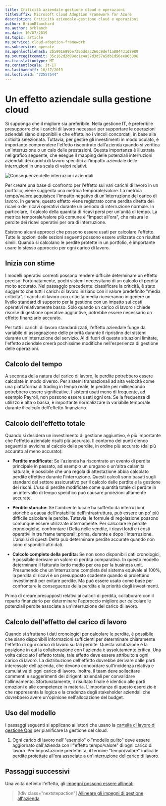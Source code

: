 ```yaml
---
title: Criticità aziendale-gestione cloud e operazioni
titleSuffix: Microsoft Cloud Adoption Framework for Azure
description: Criticità aziendale-gestione cloud e operazioni
author: BrianBlanchard
ms.author: brblanch
ms.date: 10/07/2019
ms.topic: article
ms.service: cloud-adoption-framework
ms.subservice: operate
ms.openlocfilehash: 2b5901699be735bddac260c9def1a884431d8989
ms.sourcegitcommit: 35c162d2d09ec1c4a57d3d57a5db1d56ee883806
ms.translationtype: MT
ms.contentlocale: it-IT
ms.lasthandoff: 10/17/2019
ms.locfileid: "72557544"
---
```

# <a name="business-impact-in-cloud-management"></a>Un effetto aziendale sulla gestione cloud

Si supponga che il migliore sia preferibile. Nella gestione IT, è preferibile presupporre che i carichi di lavoro necessari per supportare le operazioni aziendali siano disponibili e che effettuino i vincoli concordati, in base alla criticità selezionata. Tuttavia, per gestire gli investimenti in modo oculato, è importante comprendere l'effetto riscontrato dall'azienda quando si verifica un'interruzione o un calo delle prestazioni. Questa importanza è illustrata nel grafico seguente, che esegue il mapping delle potenziali interruzioni aziendali dei carichi di lavoro specifici all'impatto aziendale delle interruzioni in una scala di valori relativi.

![Conseguenze delle interruzioni aziendali](../../_images/manage/time-value-impact.png)

Per creare una base di confronto per l'effetto sui vari carichi di lavoro in un portfolio, viene suggerita una metrica temporale/valore. La metrica tempo/valore acquisisce l'impatto negativo di un'interruzione del carico di lavoro. In genere, questo effetto viene registrato come perdita diretta dei ricavi o dei ricavi operativi durante un periodo di interruzione normale. In particolare, il calcolo della quantità di ricavi persi per un'unità di tempo. La metrica temporale/valore più comune è "Impact all'ora", che misura le perdite dei ricavi operativi per ora di interruzione.

Esistono alcuni approcci che possono essere usati per calcolare l'effetto. Tutte le opzioni delle sezioni seguenti possono essere utilizzate con risultati simili. Quando si calcolano le perdite protette in un portfolio, è importante usare lo stesso approccio per ogni carico di lavoro.

## <a name="start-with-estimates"></a>Inizia con stime

I modelli operativi correnti possono rendere difficile determinare un effetto preciso. Fortunatamente, pochi sistemi necessitano di un calcolo di perdita molto accurato. Nel passaggio precedente: classificare la criticità, è stato suggerito che tutti i carichi di lavoro iniziano con il valore predefinito "media criticità". I carichi di lavoro con criticità media riceveranno in genere un livello standard di supporto per la gestione con un impatto sui costi operativi relativamente basso. Solo quando un carico di lavoro richiede risorse di gestione operative aggiuntive, potrebbe essere necessario un effetto finanziario accurato.

Per tutti i carichi di lavoro standardizzati, l'effetto aziendale funge da variabile di assegnazione delle priorità durante il ripristino dei sistemi durante un'interruzione del servizio. Al di fuori di queste situazioni limitate, l'effetto aziendale creerà pochissime modifiche nell'esperienza di gestione delle operazioni. 

## <a name="calculating-time"></a>Calcolo del tempo

A seconda della natura del carico di lavoro, le perdite potrebbero essere calcolate in modo diverso. Per sistemi transazionali ad alta velocità come una piattaforma di trading in tempo reale, le perdite per millisecondo potrebbero essere significative. I sistemi usati meno di frequente, ad esempio Payroll, non possono essere usati ogni ora. Se la frequenza di utilizzo è alta o bassa, è importante normalizzare la variabile temporale durante il calcolo dell'effetto finanziario.

## <a name="calculating-total-impact"></a>Calcolo dell'effetto totale

Quando si desidera un investimento di gestione aggiuntivo, è più importante che l'effetto aziendale risulti più accurato. Il contorno dei punti elenco seguenti si avvicina al calcolo delle perdite, in ordine più accurato (dal più accurato al meno accurato):

- **Perdite modificate:** Se l'azienda ha riscontrato un evento di perdita principale in passato, ad esempio un uragano o un'altra calamità naturale, è possibile che una regola di attestazione abbia calcolato perdite effettive durante l'interruzione. Questi calcoli sono basati sugli standard del settore assicurativo per il calcolo delle perdite e la gestione dei rischi. L'uso di perdite modificate come quantità totale di perdite in un intervallo di tempo specifico può causare proiezioni altamente accurate.

- **Perdite storiche:** Se l'ambiente locale ha sofferto da interruzioni storiche a causa dell'instabilità dell'infrastruttura, può essere un po' più difficile calcolare le perdite. Tuttavia, le formule di regolazione possono comunque essere utilizzate internamente. Per calcolare le perdite cronologiche, confrontare i Delta nelle vendite, i ricavi lordi e i costi operativi in tre frame temporali: prima, durante e dopo l'interruzione. L'analisi di questi Delta può determinare perdite accurate quando non sono disponibili altri dati.

- **Calcolo completo della perdita:** Se non sono disponibili dati cronologici, è possibile derivare un valore di perdita comparativa. In questo modello determinare il fatturato lordo medio per ora per la business unit. Presumendo che un'interruzione completa del sistema equivale al 100%, la perdita di ricavi è un presupposto scadente quando si proiettano investimenti per evitare perdite. Ma può essere usato come base per confrontare le conseguenze della perdita e la priorità degli investimenti.

Prima di creare presupposti relativi ai calcoli di perdita, collaborare con il reparto finanziario per determinare l'approccio migliore per calcolare le potenziali perdite associate a un'interruzione del carico di lavoro.

## <a name="calculating-workload-impact"></a>Calcolo dell'effetto del carico di lavoro

Quando si sfruttano i dati cronologici per calcolare le perdite, è possibile che siano disponibili informazioni sufficienti per determinare chiaramente l'effetto di ogni carico di lavoro su tali perdite. Questa valutazione è la posizione in cui la collaborazione con l'azienda è assolutamente critica. Una volta calcolato l'effetto totale, tale effetto deve essere attribuito a ogni carico di lavoro. La distribuzione dell'effetto dovrebbe derivare dalle parti interessate dell'azienda, che devono concordare sull'incidenza relativa e cumulativa di ogni carico di lavoro. Inoltre, il team deve sollecitare commenti e suggerimenti dei dirigenti aziendali per convalidare l'allineamento. Sfortunatamente, il risultato finale è identico alle parti emozioni e alle competenze in materia. L'importanza di questo esercizio è che rappresenta la logica e la credenza degli stakeholder aziendali che dovrebbero avere un'opinione nell'allocazione del budget.

## <a name="using-the-template"></a>Uso del modello

I passaggi seguenti si applicano ai lettori che usano la [cartella di lavoro di gestione Ops](https://raw.githubusercontent.com/microsoft/CloudAdoptionFramework/master/manage/opsmanagementworkbook.xlsx) per pianificare la gestione del cloud.

1. Ogni carico di lavoro nell'"esempio" o "modello pulito" deve essere aggiornato dall'azienda con l'"effetto tempo/valore" di ogni carico di lavoro. Per impostazione predefinita, il termine "tempo/valore" indica le perdite proiettate all'ora associate a un'interruzione del carico di lavoro.

## <a name="next-steps"></a>Passaggi successivi

Una volta definito l'effetto, gli [impegni possono essere allineati](./commitment.md).

> [!div class="nextstepaction"]
> [Allineare gli impegni di gestione all'azienda](./commitment.md)
